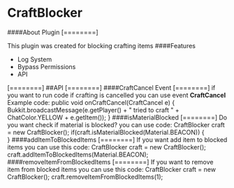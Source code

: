 # CraftBlocker
####About Plugin
[========]

This plugin was created for blocking crafting items
####Features
- Log System
- Bypass Permissions
- API

[========]
##API
[========]
####CraftCancel Event
[========]
if you want to run code if crafting is cancelled you can use event **CraftCancel**
Example code:
    	 public void onCraftCancel(CraftCancel e) {
    	   Bukkit.broadcastMessage(e.getPlayer() + " tried to craft " + ChatColor.YELLOW + e.getItem());
      }
####isMaterialBlocked
[========]
Do you want check if material is blocked? you can use code:
          CraftBlocker craft = new CraftBlocker();
	      if(craft.isMaterialBlocked(Material.BEACON)) {  
	      }
####addItemToBlockedItems
[========]
If you want add item to blocked items you can use this code:
	      CraftBlocker craft = new CraftBlocker();
	      craft.addItemToBlockedItems(Material.BEACON);
####removeItemFromBlockedItems
[========]
If you want to remove item from blocked items you can use this code:
	    CraftBlocker craft = new CraftBlocker();
	    craft.removeItemFromBlockedItems(1);
